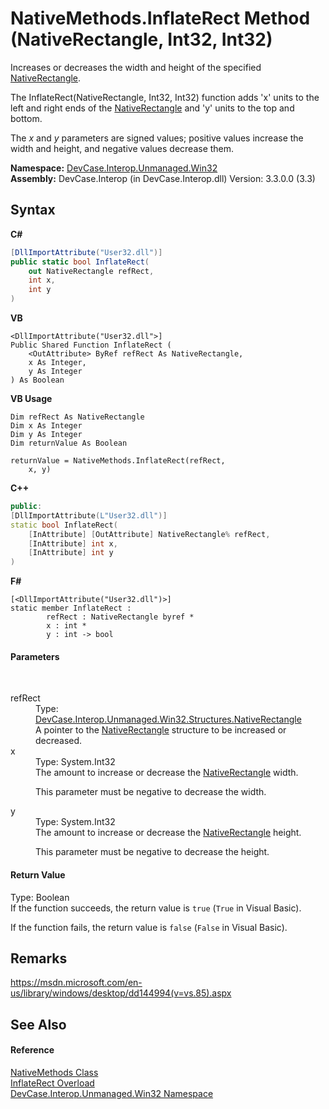 # NativeMethods.InflateRect Method (NativeRectangle, Int32, Int32)
 

Increases or decreases the width and height of the specified <a href="T_DevCase_Interop_Unmanaged_Win32_Structures_NativeRectangle">NativeRectangle</a>. 

 The InflateRect(NativeRectangle, Int32, Int32) function adds 'x' units to the left and right ends of the <a href="T_DevCase_Interop_Unmanaged_Win32_Structures_NativeRectangle">NativeRectangle</a> and 'y' units to the top and bottom. 

 The *x* and *y* parameters are signed values; positive values increase the width and height, and negative values decrease them.

**Namespace:**&nbsp;<a href="N_DevCase_Interop_Unmanaged_Win32">DevCase.Interop.Unmanaged.Win32</a><br />**Assembly:**&nbsp;DevCase.Interop (in DevCase.Interop.dll) Version: 3.3.0.0 (3.3)

## Syntax

**C#**<br />
``` C#
[DllImportAttribute("User32.dll")]
public static bool InflateRect(
	out NativeRectangle refRect,
	int x,
	int y
)
```

**VB**<br />
``` VB
<DllImportAttribute("User32.dll">]
Public Shared Function InflateRect ( 
	<OutAttribute> ByRef refRect As NativeRectangle,
	x As Integer,
	y As Integer
) As Boolean
```

**VB Usage**<br />
``` VB Usage
Dim refRect As NativeRectangle
Dim x As Integer
Dim y As Integer
Dim returnValue As Boolean

returnValue = NativeMethods.InflateRect(refRect, 
	x, y)
```

**C++**<br />
``` C++
public:
[DllImportAttribute(L"User32.dll")]
static bool InflateRect(
	[InAttribute] [OutAttribute] NativeRectangle% refRect, 
	[InAttribute] int x, 
	[InAttribute] int y
)
```

**F#**<br />
``` F#
[<DllImportAttribute("User32.dll")>]
static member InflateRect : 
        refRect : NativeRectangle byref * 
        x : int * 
        y : int -> bool 

```


#### Parameters
&nbsp;<dl><dt>refRect</dt><dd>Type: <a href="T_DevCase_Interop_Unmanaged_Win32_Structures_NativeRectangle">DevCase.Interop.Unmanaged.Win32.Structures.NativeRectangle</a><br />A pointer to the <a href="T_DevCase_Interop_Unmanaged_Win32_Structures_NativeRectangle">NativeRectangle</a> structure to be increased or decreased.</dd><dt>x</dt><dd>Type: System.Int32<br />The amount to increase or decrease the <a href="T_DevCase_Interop_Unmanaged_Win32_Structures_NativeRectangle">NativeRectangle</a> width. 

 This parameter must be negative to decrease the width.</dd><dt>y</dt><dd>Type: System.Int32<br />The amount to increase or decrease the <a href="T_DevCase_Interop_Unmanaged_Win32_Structures_NativeRectangle">NativeRectangle</a> height. 

 This parameter must be negative to decrease the height.</dd></dl>

#### Return Value
Type: Boolean<br />If the function succeeds, the return value is `true` (`True` in Visual Basic). 

 If the function fails, the return value is `false` (`False` in Visual Basic).

## Remarks
<a href="https://msdn.microsoft.com/en-us/library/windows/desktop/dd144994(v=vs.85).aspx" target="_blank">https://msdn.microsoft.com/en-us/library/windows/desktop/dd144994(v=vs.85).aspx</a>

## See Also


#### Reference
<a href="T_DevCase_Interop_Unmanaged_Win32_NativeMethods">NativeMethods Class</a><br /><a href="Overload_DevCase_Interop_Unmanaged_Win32_NativeMethods_InflateRect">InflateRect Overload</a><br /><a href="N_DevCase_Interop_Unmanaged_Win32">DevCase.Interop.Unmanaged.Win32 Namespace</a><br />